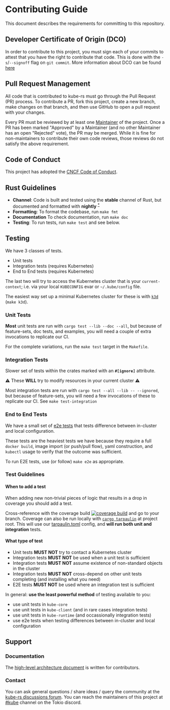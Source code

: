 # Contributing Guide

This document describes the requirements for committing to this repository.

## Developer Certificate of Origin (DCO)

In order to contribute to this project, you must sign each of your commits to
attest that you have the right to contribute that code. This is done with the
`-s`/`--signoff` flag on `git commit`. More information about DCO can be found
[here](https://developercertificate.org/)

## Pull Request Management

All code that is contributed to kube-rs must go through the Pull Request (PR)
process. To contribute a PR, fork this project, create a new branch, make
changes on that branch, and then use GitHub to open a pull request with your
changes.

Every PR must be reviewed by at least one [Maintainer](./maintainers.md) of the project. Once
a PR has been marked "Approved" by a Maintainer (and no other
Maintainer has an open "Rejected" vote), the PR may be merged. While it is fine
for non-maintainers to contribute their own code reviews, those reviews do not
satisfy the above requirement.

## Code of Conduct

This project has adopted the [CNCF Code of
Conduct](https://github.com/cncf/foundation/blob/master/code-of-conduct.md).

## Rust Guidelines

- **Channel**: Code is built and tested using the **stable** channel of Rust, but documented and formatted with **nightly** <sup>[*](https://github.com/kube-rs/kube-rs/issues/707)</sup>
- **Formatting**: To format the codebase, run `make fmt`
- **Documentation** To check documentation, run `make doc`
- **Testing**: To run tests, run `make test` and see below.

## Testing

We have 3 classes of tests.

- Unit tests
- Integration tests (requires Kubernetes)
- End to End tests (requires Kubernetes)

The last two will try to access the Kubernetes cluster that is your `current-context`; i.e. via your local `KUBECONFIG` evar or `~/.kube/config` file.

The easiest way set up a minimal Kubernetes cluster for these is with [`k3d`](https://k3d.io/) (`make k3d`).

### Unit Tests

**Most** unit tests are run with `cargo test --lib --doc --all`, but because of feature-sets, doc tests, and examples, you will need a couple of extra invocations to replicate our CI.

For the complete variations, run the `make test` target in the `Makefile`.

### Integration Tests

Slower set of tests within the crates marked with an **`#[ignore]`** attribute.

:warning: These  **WILL** try to modify resources in your current cluster :warning:

Most integration tests are run with `cargo test --all --lib -- --ignored`, but because of feature-sets, you will need a few invocations of these to replicate our CI. See `make test-integration`

### End to End Tests

We have a small set of [e2e tests](https://github.com/kube-rs/kube-rs/tree/master/e2e) that tests difference between in-cluster and local configuration.

These tests are the heaviest tests we have because they require a full `docker build`, image import (or push/pull flow), yaml construction, and `kubectl` usage to verify that the outcome was sufficient.

To run E2E tests, use (or follow) `make e2e` as appropriate.

### Test Guidelines

#### When to add a test

When adding new non-trivial pieces of logic that results in a drop in coverage you should add a test.

Cross-reference with the coverage build [![coverage build](https://codecov.io/gh/kube-rs/kube-rs/branch/master/graph/badge.svg?token=9FCqEcyDTZ)](https://codecov.io/gh/kube-rs/kube-rs) and go to your branch. Coverage can also be run locally with [`cargo tarpaulin`](https://github.com/xd009642/tarpaulin) at project root. This will use our [tarpaulin.toml](./tarpaulin.toml) config, and **will run both unit and integration** tests.

#### What type of test

- Unit tests **MUST NOT** try to contact a Kubernetes cluster
- Integration tests **MUST NOT** be used when a unit test is sufficient
- Integration tests **MUST NOT** assume existence of non-standard objects in the cluster
- Integration tests **MUST NOT** cross-depend on other unit tests completing (and installing what you need)
- E2E tests **MUST NOT** be used where an integration test is sufficient

In general: **use the least powerful method** of testing available to you:

- use unit tests in `kube-core`
- use unit tests in `kube-client` (and in rare cases integration tests)
- use unit tests in `kube-runtime` (and occassionally integration tests)
- use e2e tests when testing differences between in-cluster and local configuration


## Support
### Documentation
The [high-level architecture document](./architecture.md) is written for contributors.

### Contact
You can ask general questions / share ideas / query the community at the [kube-rs discussions forum](https://github.com/kube-rs/kube-rs/discussions).
You can reach the maintainers of this project at [#kube](https://discord.gg/tokio) channel on the Tokio discord.
